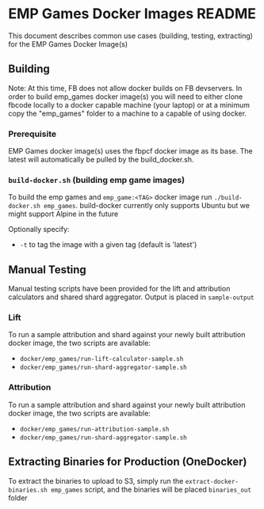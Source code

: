 # EMP Games Docker Images README
This document describes common use cases (building, testing, extracting) for the EMP Games Docker Image(s)

## Building

Note: At this time, FB does not allow docker builds on FB devservers.  In order to build emp_games docker image(s) you will need to either clone
fbcode locally to a docker capable machine (your laptop) or at a minimum copy the "emp_games" folder to a machine to a capable of using docker.

### Prerequisite

EMP Games docker image(s) uses the fbpcf docker image as its base.  The latest will automatically be pulled by the build_docker.sh.

### `build-docker.sh` (building emp game images)

To build the emp games and `emp_game:<TAG>` docker image run `./build-docker.sh emp_games`. build-docker currently only supports Ubuntu but we might support Alpine in the future

Optionally specify:
* `-t` to tag the image with a given tag (default is 'latest')


## Manual Testing

Manual testing scripts have been provided for the lift and attribution calculators and shared shard aggregator.  Output is placed in `sample-output`

### Lift
To run a sample attribution and shard against your newly built attribution docker image, the two scripts are available:
* `docker/emp_games/run-lift-calculator-sample.sh`
* `docker/emp_games/run-shard-aggregator-sample.sh`


### Attribution
To run a sample attribution and shard against your newly built attribution docker image, the two scripts are available:
* `docker/emp_games/run-attribution-sample.sh`
* `docker/emp_games/run-shard-aggregator-sample.sh`

## Extracting Binaries for Production (OneDocker)

To extract the binaries to upload to S3, simply run the `extract-docker-binaries.sh emp_games` script, and the binaries will be placed `binaries_out` folder
